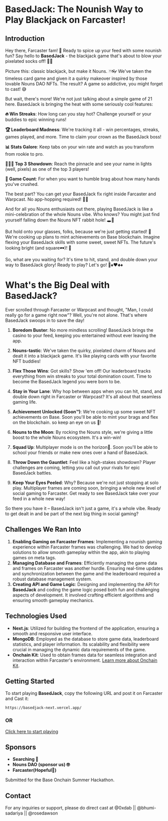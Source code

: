 # **BasedJack**: The Nounish Way to Play Blackjack on Farcaster!

## Introduction

Hey there, Farcaster fam! 👋 Ready to spice up your feed with some nounish fun? Say hello to **BasedJack** - the blackjack game that's about to blow your pixelated socks off! 🧦💥

Picture this: classic blackjack, but make it Nouns. 🃏👓 We've taken the timeless card game and given it a quirky makeover inspired by those lovable Nouns DAO NFTs. The result? A game so addictive, you might forget to cast! 😅

But wait, there's more! We're not just talking about a simple game of 21 here. BasedJack is bringing the heat with some seriously cool features:

**🔥 Win Streaks**: How long can you stay hot? Challenge yourself or your buddies to epic winning runs!

**🏆 Leaderboard Madness**: We're tracking it all - win percentages, streaks, games played, and more. Time to claim your crown as the BasedJack boss!

**📊 Stats Galore**: Keep tabs on your win rate and watch as you transform from rookie to pro.

**🥇🥈🥉 Top 3 Showdown**: Reach the pinnacle and see your name in lights (well, pixels) as one of the top 3 players!

**🎰 Game Count**: For when you want to humble brag about how many hands you've crushed.

The best part? You can get your BasedJack fix right inside Farcaster and Warpcast. No app-hopping required! 📱✨

And for all you Nouns enthusiasts out there, playing BasedJack is like a mini-celebration of the whole Nouns vibe. Who knows? You might just find yourself falling down the Nouns NFT rabbit hole! 🕳️🐰

But hold onto your glasses, folks, because we're just getting started! 👀 We're cooking up plans to mint achievements on Base blockchain. Imagine flexing your BasedJack skills with some sweet, sweet NFTs. The future's looking bright (and square🕶️)! 🌟

So, what are you waiting for? It's time to hit, stand, and double down your way to BasedJack glory! Ready to play? Let's go! 🚀♠️♥️♣️♦️

# What's the Big Deal with BasedJack?

Ever scrolled through Farcaster or Warpcast and thought, "Man, I could really go for a game right now"? Well, you're not alone. That's where BasedJack swoops in to save the day!

1. **Boredom Buster**: No more mindless scrolling! BasedJack brings the casino to your feed, keeping you entertained without ever leaving the app.

2. **Nouns-tastic**: We've taken the quirky, pixelated charm of Nouns and dealt it into a blackjack game. It's like playing cards with your favorite NFT buddies!

3. **Flex Those Wins**: Got skills? Show 'em off! Our leaderboard tracks everything from win streaks to your total domination count. Time to become the BasedJack legend you were born to be.

4. **Stay in Your Lane**: Why hop between apps when you can hit, stand, and double down right in Farcaster or Warpcast? It's all about that seamless gaming life.

5. **Achievement Unlocked (Soon™)**: We're cooking up some sweet NFT achievements on Base. Soon you'll be able to mint your brags and flex on the blockchain. so keep an eye on us 👀!

6. **Nouns to the Moon**: By rocking the Nouns style, we're giving a little boost to the whole Nouns ecosystem. It's a win-win!

7. **Squad Up**: Multiplayer mode is on the horizon🤌. Soon you'll be able to school your friends or make new ones over a hand of BasedJack.

8. **Throw Down the Gauntlet**: Feel like a high-stakes showdown? Player challenges are coming, letting you call out your rivals for epic BasedJack battles.

9. **Keep Your Eyes Peeled**: Why? Because we're not just stopping at solo play. Multiplayer frames are coming soon, bringing a whole new level of social gaming to Farcaster. Get ready to see BasedJack take over your feed in a whole new way!

So there you have it – BasedJack isn't just a game, it's a whole vibe. Ready to get dealt in and be part of the next big thing in social gaming?

## Challenges We Ran Into

1. **Enabling Gaming on Farcaster Frames**: Implementing a nounish gaming experience within Farcaster frames was challenging. We had to develop solutions to allow smooth gameplay within the app, akin to playing games on meta tags.
2. **Managing Database and Frames**: Efficiently managing the game data and frames on Farcaster was another hurdle. Ensuring real-time updates and synchronization between the game and the leaderboard required a robust database management system.
3. **Creating API and Game Logic**: Designing and implementing the API for **BasedJack** and coding the game logic posed both fun and challenging aspects of development. It involved crafting efficient algorithms and ensuring smooth gameplay mechanics.

## Technologies Used

- **Next.js**: Utilized for building the frontend of the application, ensuring a smooth and responsive user interface.
- **MongoDB**: Employed as the database to store game data, leaderboard statistics, and player information. Its scalability and flexibility were crucial in managing the dynamic data requirements of the game.
- **Onchain Kit**: Used to obtain frames data for seamless integration and interaction within Farcaster's environment. [Learn more about Onchain Kit](https://onchainkit.xyz/).

## Getting Started

To start playing **BasedJack**, copy the following URL and post it on Farcaster and Cast it:

```
https://basedjack-next.vercel.app/
```

### OR

[Click here to start playing](https://basedjack-next.vercel.app/)

## Sponsors

- **Searching 👀**
- **Nouns DAO (sponsor us) 🤓**
- **Farcaster(Hopeful🤞)**

Submitted for the Base Onchain Summer Hackathon.

## Contact

For any inquiries or support, please do direct cast at @0xdab || @bhumi-sadariya || @rosedawson
